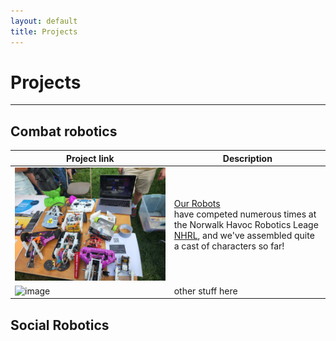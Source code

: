 ```yaml
---
layout: default
title: Projects
---
```

# Projects
---

## Combat robotics

|**Project link** | **Description** |
| --- | --- |
| [<kbd><img src="images/club_fair.jpg"></kbd>](/projects/our_robots) | [Our Robots](/projects/our_robots) <br /> have competed numerous times at the Norwalk Havoc Robotics Leage [NHRL](https://www.nhrl.io/), and we've assembled quite a cast of characters so far! |
| ![image](https://user-images.githubusercontent.com/120080301/206375467-4623c546-d600-4dcf-914d-f4bb9f6c2b6f.png) | other stuff here |


## Social Robotics
